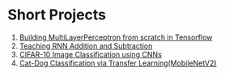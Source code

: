 # Short Projects

1. [Building MultiLayerPerceptron from scratch in Tensorflow](https://github.com/rahul96rajan/short_projects/blob/main/MLP_from_scratch_in_TF.ipynb)
2. [Teaching RNN Addition and Subtraction](https://github.com/rahul96rajan/short_projects/blob/main/Simple_RNN.ipynb)
3. [CIFAR-10 Image Classification using CNNs](https://github.com/rahul96rajan/short_projects/blob/main/CIFAR_10.ipynb)
4. [Cat-Dog Classification via Transfer Learning(MobileNetV2)](https://github.com/rahul96rajan/short_projects/blob/main/MobileNetV2_Transfer_Learning.ipynb)
